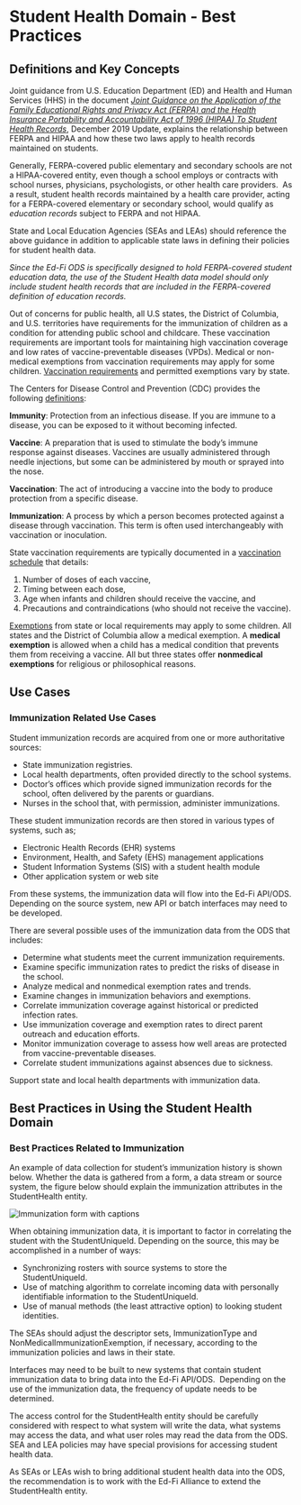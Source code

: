 # Student Health Domain - Best Practices

## Definitions and Key Concepts

Joint guidance from U.S. Education Department (ED) and Health and Human Services
(HHS) in the document [_Joint Guidance on the Application of the Family
Educational Rights and Privacy Act (FERPA) and the Health Insurance Portability
and Accountability Act of 1996 (HIPAA) To Student Health
Records_](https://studentprivacy.ed.gov/sites/default/files/resource_document/file/2019%20HIPAA%20FERPA%20Joint%20Guidance%20508.pdf),
December 2019 Update, explains the relationship between FERPA and HIPAA and how
these two laws apply to health records maintained on students.

Generally, FERPA-covered public elementary and secondary schools are not a
HIPAA-covered entity, even though a school employs or contracts with school
nurses, physicians, psychologists, or other health care providers.  As a result,
student health records maintained by a health care provider, acting for a
FERPA-covered elementary or secondary school, would qualify as _education
records_ subject to FERPA and not HIPAA.

State and Local Education Agencies (SEAs and LEAs) should reference the above
guidance in addition to applicable state laws in defining their policies for
student health data.

_Since the Ed-Fi ODS is specifically designed to hold FERPA-covered student
education data, the use of the Student Health data model should only include
student health records that are included in the FERPA-covered definition of
education records._

Out of concerns for public health, all U.S states, the District of Columbia, and
U.S. territories have requirements for the immunization of children as a
condition for attending public school and childcare. These vaccination
requirements are important tools for maintaining high vaccination coverage and
low rates of vaccine-preventable diseases (VPDs). Medical or non-medical
exemptions from vaccination requirements may apply for some children.
[Vaccination
requirements](https://www.cdc.gov/vaccines/imz-managers/laws/state-reqs.html)
and permitted exemptions vary by state.

The Centers for Disease Control and Prevention (CDC) provides the following
[definitions](https://www.cdc.gov/vaccines/vac-gen/imz-basics.htm):

**Immunity**: Protection from an infectious disease. If you are immune to a
disease, you can be exposed to it without becoming infected.

**Vaccine**: A preparation that is used to stimulate the body’s immune response
against diseases. Vaccines are usually administered through needle injections,
but some can be administered by mouth or sprayed into the nose.

**Vaccination**: The act of introducing a vaccine into the body to produce
protection from a specific disease.

**Immunization**: A process by which a person becomes protected against a
disease through vaccination. This term is often used interchangeably with
vaccination or inoculation.

State vaccination requirements are typically documented in a [vaccination
schedule](https://www.cdc.gov/vaccines/parents/schedules/index.html) that
details:

1. Number of doses of each vaccine,
2. Timing between each dose,
3. Age when infants and children should receive the vaccine, and
4. Precautions and contraindications (who should not receive the vaccine).

[Exemptions](https://www.cdc.gov/vaccines/imz-managers/coverage/schoolvaxview/requirements/exemption.html)
from state or local requirements may apply to some children. All states and the
District of Columbia allow a medical exemption. A **medical exemption** is
allowed when a child has a medical condition that prevents them from receiving a
vaccine. All but three states offer **nonmedical exemptions** for religious or
philosophical reasons.

## Use Cases

### Immunization Related Use Cases

Student immunization records are acquired from one or more authoritative
sources:

* State immunization registries.
* Local health departments, often provided directly to the school systems.
* Doctor’s offices which provide signed immunization records for the school,
  often delivered by the parents or guardians.
* Nurses in the school that, with permission, administer immunizations.

These student immunization records are then stored in various types of systems,
such as;

* Electronic Health Records (EHR) systems
* Environment, Health, and Safety (EHS) management applications
* Student Information Systems (SIS) with a student health module
* Other application system or web site

From these systems, the immunization data will flow into the Ed-Fi API/ODS.
Depending on the source system, new API or batch interfaces may need to be
developed.

There are several possible uses of the immunization data from the ODS that
includes:

* Determine what students meet the current immunization requirements.
* Examine specific immunization rates to predict the risks of disease in the
  school.
* Analyze medical and nonmedical exemption rates and trends.
* Examine changes in immunization behaviors and exemptions.
* Correlate immunization coverage against historical or predicted infection
  rates.
* Use immunization coverage and exemption rates to direct parent outreach and
  education efforts.
* Monitor immunization coverage to assess how well areas are protected from
  vaccine-preventable diseases.
* Correlate student immunizations against absences due to sickness.

Support state and local health departments with immunization data.

## Best Practices in Using the Student Health Domain

### Best Practices Related to Immunization

An example of data collection for student’s immunization history is shown
below. Whether the data is gathered from a form, a data stream or source system,
the figure below should explain the immunization attributes in the StudentHealth
entity.

![Immunization form with
captions](https://edfidocs.blob.core.windows.net/$web/img/reference/data-standard/v51/student-health-best-practices.webp)

When obtaining immunization data, it is important to factor in correlating the
student with the StudentUniqueId. Depending on the source, this may be
accomplished in a number of ways:

* Synchronizing rosters with source systems to store the StudentUniqueId.
* Use of matching algorithm to correlate incoming data with personally
  identifiable information to the StudentUniqueId.
* Use of manual methods (the least attractive option) to looking student
  identities.

The SEAs should adjust the descriptor sets, ImmunizationType and
NonMedicalImmunizationExemption, if necessary, according to the immunization
policies and laws in their state.

Interfaces may need to be built to new systems that contain student immunization
data to bring data into the Ed-Fi API/ODS.  Depending on the use of the
immunization data, the frequency of update needs to be determined.

The access control for the StudentHealth entity should be carefully considered
with respect to what system will write the data, what systems may access the
data, and what user roles may read the data from the ODS.  SEA and LEA policies
may have special provisions for accessing student health data.

As SEAs or LEAs wish to bring additional student health data into the ODS, the
recommendation is to work with the Ed-Fi Alliance to extend the StudentHealth
entity.
